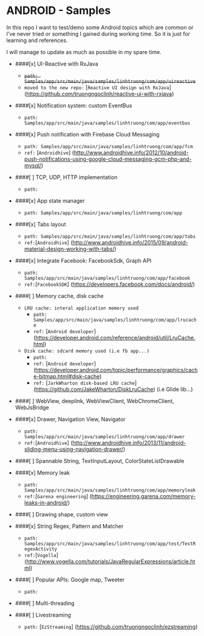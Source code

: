 # ANDROID - Samples
In this repo I want to test/demo some Android topics which are common or I've never tried or something I gained during working time. So it is just for learning and references.

I will manage to update as much as possible in my spare time.

- ####[x] UI-Reactive with RxJava
  + ~~`path: Samples/app/src/main/java/samples/linhtruong/com/app/uireactive`~~
  + `moved to the new repo:` [`Reactive UI design with RxJava`] (https://github.com/truongngoclinh/reactive-ui-with-rxjava)
  
- ####[x] Notification system: custom EventBus
  + `path: Samples/app/src/main/java/samples/linhtruong/com/app/eventbus`
  
- ####[x] Push notification with Firebase Cloud Messaging
  + `path: Samples/app/src/main/java/samples/linhtruong/com/app/fcm`
  + `ref:` [`Androidhive`] (http://www.androidhive.info/2012/10/android-push-notifications-using-google-cloud-messaging-gcm-php-and-mysql/)
  
- ####[ ] TCP, UDP, HTTP implementation
  + `path:`
  
- ####[x] App state manager
  + `path: Samples/app/src/main/java/samples/linhtruong/com/app`

- ####[x] Tabs layout
  + `path: Samples/app/src/main/java/samples/linhtruong/com/app/tabs`
  + `ref:`[`Androidhive`] (http://www.androidhive.info/2015/09/android-material-design-working-with-tabs/)
  
- ####[x] Integrate Facebook: FacebookSdk, Graph API
  + `path: Samples/app/src/main/java/samples/linhtruong/com/app/facebook`
  + `ref:`[`FacebookSDK`] (https://developers.facebook.com/docs/android/)

- ####[ ] Memory cache, disk cache
  + `LRU cache: interal application memory used`
    + `path: Samples/app/src/main/java/samples/linhtruong/com/app/lrucache`
    + `ref:` [`Android developer`] (https://developer.android.com/reference/android/util/LruCache.html)
  + `Disk cache: sdcard memory used (i.e fb app...)`
    + `path: `
    + `ref:` [`Android developer`] (https://developer.android.com/topic/performance/graphics/cache-bitmap.html#disk-cache)
    + `ref:` [`JarkWharton disk-based LRU cache`] (https://github.com/JakeWharton/DiskLruCache) (i.e Glide lib...)

- ####[ ] WebView, deeplink, WebViewClient, WebChromeClient, WebJsBridge

- ####[x] Drawer, Navigation View, Navigator
  + `path: Samples/app/src/main/java/samples/linhtruong/com/app/drawer`
  + `ref:`[`Androidhive`] (http://www.androidhive.info/2013/11/android-sliding-menu-using-navigation-drawer/)

- ####[ ] Spannable String, TextInputLayout, ColorStateListDrawable

- ####[x] Memory leak
  + `path: Samples/app/src/main/java/samples/linhtruong/com/app/memoryleak`
  + `ref:`[`Garena engineering`] (https://engineering.garena.com/memory-leaks-in-android/)

- ####[ ] Drawing shape,  custom view

- ####[x] String Regex, Pattern and Matcher
  + `path: Samples/app/src/main/java/samples/linhtruong/com/app/test/TestRegexActivity`
  + `ref:`[`Vogella`] (http://www.vogella.com/tutorials/JavaRegularExpressions/article.html)
  
- ####[ ] Popular APIs: Google map, Tweeter
  + `path:`
  
- ####[ ] Multi-threading

- ####[ ] Livestreaming
  + `path:` [`EzStreaming`] (https://github.com/truongngoclinh/ezstreaming)
